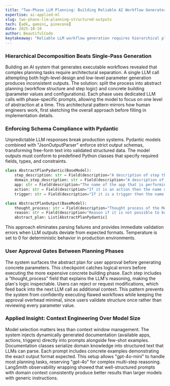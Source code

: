 ```yaml
---
title: "Two-Phase LLM Planning: Building Reliable AI Workflow Generators with Structured Outputs"
expertise: ai-applied-ml
slug: two-phase-llm-planning-structured-outputs
tech: [adk, gemini, pinecone]
date: 2025-10-10
author: BeautifulCode
keytakeaway: "Reliable LLM workflow generation requires hierarchical planning architecture, strict schema enforcement with Pydantic, human approval gates, and context-rich prompts over brute-force model scaling."
---
```


### Hierarchical Decomposition Beats Single-Pass Generation

Building an AI system that generates executable workflows revealed that complex planning tasks require architectural separation. A single LLM call attempting both high-level design and low-level parameter generation produces inconsistent outputs. The solution: split the process into abstract planning (workflow structure and step logic) and concrete building (parameter values and configurations). Each phase uses dedicated LLM calls with phase-specific prompts, allowing the model to focus on one level of abstraction at a time. This architectural pattern mirrors how human engineers work, first sketching the overall approach before filling in implementation details.

### Enforcing Schema Compliance with Pydantic

Unpredictable LLM responses break production systems. Pydantic models combined with "JsonOutputParser" enforce strict output schemas, transforming free-form text into validated structured data. The model outputs must conform to predefined Python classes that specify required fields, types, and constraints.

```python
class AbstractPlanPydantic(BaseModel):
    step_description: str = Field(description="A description of step that a business user would understand to complete the task without any domain terminology")
    domain_step_description: str = Field(description="A description of the step in domain terminology. It should contain all the details required to create the step in workflow builder")
    app: str = Field(description="The name of the app that is performing the action")
    action: str = Field(description="If it is an action then the name of the action that is being performed")
    trigger: str = Field(description="If it is a trigger then the name of the trigger that is being performed")

class AbstractPlanOutput(BaseModel):
    thought_process: str = Field(description="Thought process of the Meta-Agent to come up with the abstract plan")
    reason: str = Field(description="Reason if it is not possible to build a workflow with the possible_actions and what are the possible actions that are unavailable to complete the task")
    abstract_plan: List[AbstractPlanPydantic]
```

This approach eliminates parsing failures and provides immediate validation errors when LLM outputs deviate from expected formats. Temperature is set to 0 for deterministic behavior in production environments.

### User Approval Gates Between Planning Phases

The system surfaces the abstract plan for user approval before generating concrete parameters. This checkpoint catches logical errors before executing the more expensive concrete building phase. Each step includes a "thought_process" field that explains the LLM's reasoning, making the plan's logic inspectable. Users can reject or request modifications, which feed back into the next LLM call as additional context. This pattern prevents the system from confidently executing flawed workflows while keeping the approval overhead minimal, since users validate structure once rather than reviewing every parameter value.

### Applied Insight: Context Engineering Over Model Size

Model selection matters less than context window management. The system injects dynamically generated documentation (available apps, actions, triggers) directly into prompts alongside few-shot examples. Documentation classes serialize domain knowledge into structured text that LLMs can parse. Each prompt includes concrete examples demonstrating the exact output format expected. This setup allows "gpt-4o-mini" to handle most planning tasks, reserving "gpt-4o" for complex multi-step reasoning. LangSmith observability wrapping showed that well-structured prompts with domain context consistently produce better results than larger models with generic instructions.
